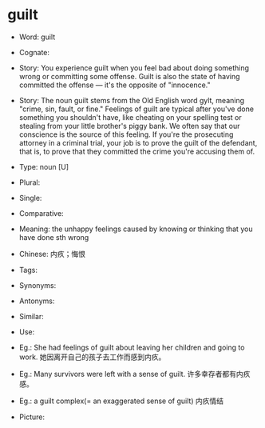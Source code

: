 # guilt

- Word: guilt
- Cognate: 
- Story: You experience guilt when you feel bad about doing something wrong or committing some offense. Guilt is also the state of having committed the offense — it's the opposite of "innocence."
- Story: The noun guilt stems from the Old English word gylt, meaning "crime, sin, fault, or fine." Feelings of guilt are typical after you've done something you shouldn't have, like cheating on your spelling test or stealing from your little brother's piggy bank. We often say that our conscience is the source of this feeling. If you're the prosecuting attorney in a criminal trial, your job is to prove the guilt of the defendant, that is, to prove that they committed the crime you're accusing them of.

- Type: noun [U]
- Plural: 
- Single: 
- Comparative: 
- Meaning: the unhappy feelings caused by knowing or thinking that you have done sth wrong
- Chinese: 内疚；悔恨
- Tags: 
- Synonyms: 
- Antonyms: 
- Similar: 
- Use: 
- Eg.: She had feelings of guilt about leaving her children and going to work. 她因离开自己的孩子去工作而感到内疚。
- Eg.: Many survivors were left with a sense of guilt. 许多幸存者都有内疚感。
- Eg.: a guilt complex(= an exaggerated sense of guilt) 内疚情结
- Picture: 

